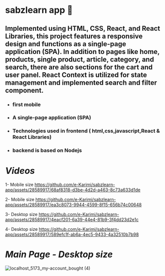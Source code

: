 # sabzlearn app 🌱
## Implemented using HTML, CSS, React, and React Libraries, this project features a responsive design and functions as a single-page application (SPA). In addition to pages like home, products, single product, article, category, and search, there are also sections for the cart and user panel. React Context is utilized for state management and implemented search and filter component. 


+ ### first mobile
+ ### A single-page application (SPA) 
+ ### Technologies used in frontend ( html,css,javascript,React & React Libraries)
+ ### backend is based on  Nodejs


# <i>Videos</i>

1- Mobile size
https://github.com/e-Karimi/sabzlearn-app/assets/28589917/68af8318-d3be-4d2d-a463-8c73a633d1de

2- Mobile size
https://github.com/e-Karimi/sabzlearn-app/assets/28589917/ea3c8073-9944-4599-8f15-656b74c00648

3- Desktop size
https://github.com/e-Karimi/sabzlearn-app/assets/28589917/4eacf201-6a39-44e4-81b9-3f4dd23d2e1c

4- Desktop size
https://github.com/e-Karimi/sabzlearn-app/assets/28589917/589efc1f-ab6a-4ec5-9433-4a32510b7b98

# <i>Main Page - Desktop size</i>
![localhost_5173_my-account_bought (4)](https://github.com/e-Karimi/sabzlearn-app/assets/28589917/c243d806-d93a-4078-9156-5f049b53f30a)

